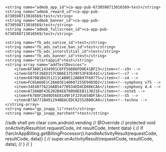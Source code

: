 <?xml version="1.0" encoding="utf-8"?>
<resources>


    <string name="admob_app_id">ca-app-pub-6730598713016569~test</string>
    <string name="admob_reward_id">ca-app-pub-6730598713016569/test</string>
    <string name="admob_banner_id">ca-app-pub-6730598713016569/test</string>
    <string name="admob_fullscreen_id">ca-app-pub-6730598713016569/test</string>

    <string name="fb_ads_native_id">test</string>
    <string name="fb_ads_native_ban_id">test</string>
    <string name="fb_ads_interstitial_id">test</string>
    <string name="fb_ads_banner_id">test</string>
    <string name="startappid">test</string>
    <string-array name="addTestDevices">
        <item>6F3ADC1434991C6FF58886FD0E41BF23</item><!--s9+ -->
        <item>5875F26ED157C8B6E37539F53F83E41C</item><!--s7 -->
        <item>6878B1B4351211CAB8E12AB897F68775</item><!--s4 -->
        <item>FC65A60E1C28A03E140607255E94D5D2</item><!--symphony v75 -->
        <item>34E4877A216AB54778934ED4CD886CA6</item><!--symphony 4.4 -->
        <item>A728ABF43E202B4E8700D0EEB113821E</item><!--note5 -->
        <item>F6788F2849D56E8149F1F2291658DF3A</item><!--S5 -->
        <item>B73A771B491294BDACEDC82552B80CA0</item><!--techno -->
    </string-array>
    <string name="gp_inapp_li">test</string>
    <string name="gp_inapp_marchent">test</string>
</resources>
 //adb shell pm clear com.android.vending
//    @Override
//    protected void onActivityResult(int requestCode, int resultCode, Intent data) {
//        if (!arcInAppBilling.getBillingProcessor().handleActivityResult(requestCode, resultCode, data)) {
//            super.onActivityResult(requestCode, resultCode, data);
//        }
//    }
